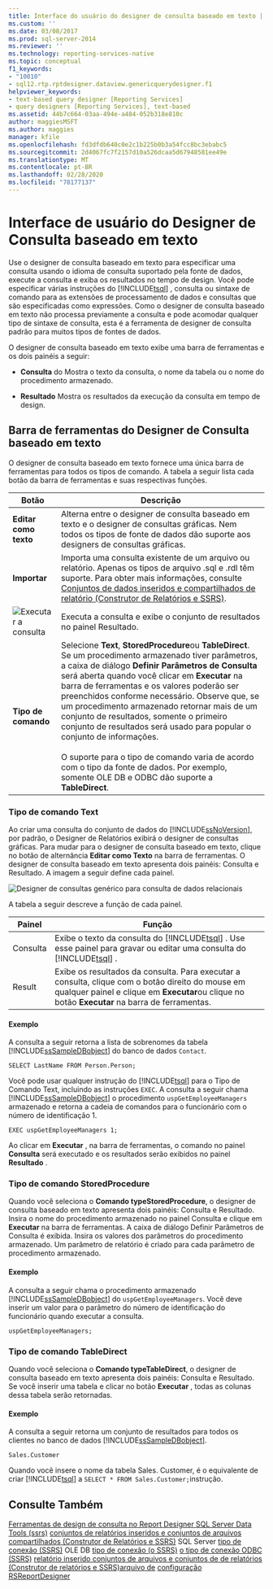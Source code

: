 ```yaml
---
title: Interface do usuário do designer de consulta baseado em texto | Microsoft Docs
ms.custom: ''
ms.date: 03/08/2017
ms.prod: sql-server-2014
ms.reviewer: ''
ms.technology: reporting-services-native
ms.topic: conceptual
f1_keywords:
- "10010"
- sql12.rtp.rptdesigner.dataview.genericquerydesigner.f1
helpviewer_keywords:
- text-based query designer [Reporting Services]
- query designers [Reporting Services], text-based
ms.assetid: 44b7c664-03aa-494e-a484-052b318e810c
author: maggiesMSFT
ms.author: maggies
manager: kfile
ms.openlocfilehash: fd3dfdb640c0e2c1b225b0b3a54fcc8bc3ebabc5
ms.sourcegitcommit: 2d4067fc7f2157d10a526dcaa5d67948581ee49e
ms.translationtype: MT
ms.contentlocale: pt-BR
ms.lasthandoff: 02/28/2020
ms.locfileid: "78177137"
---
```

# <a name="text-based-query-designer-user-interface"></a>Interface de usuário do Designer de Consulta baseado em texto
  Use o designer de consulta baseado em texto para especificar uma consulta usando o idioma de consulta suportado pela fonte de dados, execute a consulta e exiba os resultados no tempo de design. Você pode especificar várias instruções do [!INCLUDE[tsql](../includes/tsql-md.md)] , consulta ou sintaxe de comando para as extensões de processamento de dados e consultas que são especificadas como expressões. Como o designer de consulta baseado em texto não processa previamente a consulta e pode acomodar qualquer tipo de sintaxe de consulta, esta é a ferramenta de designer de consulta padrão para muitos tipos de fontes de dados.

 O designer de consulta baseado em texto exibe uma barra de ferramentas e os dois painéis a seguir:

-   **Consulta** do Mostra o texto da consulta, o nome da tabela ou o nome do procedimento armazenado.

-   **Resultado** Mostra os resultados da execução da consulta em tempo de design.

## <a name="text-based-query-designer-toolbar"></a>Barra de ferramentas do Designer de Consulta baseado em texto
 O designer de consulta baseado em texto fornece uma única barra de ferramentas para todos os tipos de comando. A tabela a seguir lista cada botão da barra de ferramentas e suas respectivas funções.

|Botão|Descrição|
|------------|-----------------|
|**Editar como texto**|Alterna entre o designer de consulta baseado em texto e o designer de consultas gráficas. Nem todos os tipos de fonte de dados dão suporte aos designers de consultas gráficas.|
|**Importar**|Importa uma consulta existente de um arquivo ou relatório. Apenas os tipos de arquivo .sql e .rdl têm suporte. Para obter mais informações, consulte [Conjuntos de dados inseridos e compartilhados de relatório &#40;Construtor de Relatórios e SSRS&#41;](report-data/report-embedded-datasets-and-shared-datasets-report-builder-and-ssrs.md).|
|![Executar a consulta](https://docs.microsoft.com/analysis-services/analysis-services/media/rsqdicon-run.gif "Executar a consulta")|Executa a consulta e exibe o conjunto de resultados no painel Resultado.|
|**Tipo de comando**|Selecione **Text**, **StoredProcedure**ou **TableDirect**. Se um procedimento armazenado tiver parâmetros, a caixa de diálogo **Definir Parâmetros de Consulta** será aberta quando você clicar em **Executar** na barra de ferramentas e os valores poderão ser preenchidos conforme necessário. Observe que, se um procedimento armazenado retornar mais de um conjunto de resultados, somente o primeiro conjunto de resultados será usado para popular o conjunto de informações.<br /><br /> O suporte para o tipo de comando varia de acordo com o tipo da fonte de dados. Por exemplo, somente OLE DB e ODBC dão suporte a **TableDirect**.|

### <a name="command-type-text"></a>Tipo de comando Text
 Ao criar uma consulta do conjunto de dados do [!INCLUDE[ssNoVersion](../includes/ssnoversion-md.md)], por padrão, o Designer de Relatórios exibirá o designer de consultas gráficas. Para mudar para o designer de consulta baseado em texto, clique no botão de alternância **Editar como Texto** na barra de ferramentas. O designer de consulta baseado em texto apresenta dois painéis: Consulta e Resultado. A imagem a seguir define cada painel.

 ![Designer de consultas genérico para consulta de dados relacionais](https://docs.microsoft.com/analysis-services/analysis-services/media/rsqd-dsaw-sql-generic.gif "Designer de consultas genérico para consulta de dados relacionais")

 A tabela a seguir descreve a função de cada painel.

|Painel|Função|
|----------|--------------|
|Consulta|Exibe o texto da consulta do [!INCLUDE[tsql](../includes/tsql-md.md)] . Use esse painel para gravar ou editar uma consulta do [!INCLUDE[tsql](../includes/tsql-md.md)] .|
|Result|Exibe os resultados da consulta. Para executar a consulta, clique com o botão direito do mouse em qualquer painel e clique em **Executar**ou clique no botão **Executar** na barra de ferramentas.|

#### <a name="example"></a>Exemplo
 A consulta a seguir retorna a lista de sobrenomes da tabela [!INCLUDE[ssSampleDBobject](../includes/sssampledbobject-md.md)] do banco de dados `Contact`.

```
SELECT LastName FROM Person.Person;
```

 Você pode usar qualquer instrução do [!INCLUDE[tsql](../includes/tsql-md.md)] para o Tipo de Comando Text, incluindo as instruções `EXEC`. A consulta a seguir chama [!INCLUDE[ssSampleDBobject](../includes/sssampledbobject-md.md)] o procedimento `uspGetEmployeeManagers` armazenado e retorna a cadeia de comandos para o funcionário com o número de identificação 1.

```
EXEC uspGetEmployeeManagers 1;
```

 Ao clicar em **Executar** , na barra de ferramentas, o comando no painel **Consulta** será executado e os resultados serão exibidos no painel **Resultado** .

### <a name="command-type-storedprocedure"></a>Tipo de comando StoredProcedure
 Quando você seleciona o **Comando typeStoredProcedure**, o designer de consulta baseado em texto apresenta dois painéis: Consulta e Resultado. Insira o nome do procedimento armazenado no painel Consulta e clique em **Executar** na barra de ferramentas. A caixa de diálogo Definir Parâmetros de Consulta é exibida. Insira os valores dos parâmetros do procedimento armazenado. Um parâmetro de relatório é criado para cada parâmetro de procedimento armazenado.

#### <a name="example"></a>Exemplo
 A consulta a seguir chama o procedimento armazenado [!INCLUDE[ssSampleDBobject](../includes/sssampledbobject-md.md)] do `uspGetEmployeeManagers`. Você deve inserir um valor para o parâmetro do número de identificação do funcionário quando executar a consulta.

```
uspGetEmployeeManagers;
```

### <a name="command-type-tabledirect"></a>Tipo de comando TableDirect
 Quando você seleciona o **Comando typeTableDirect**, o designer de consulta baseado em texto apresenta dois painéis: Consulta e Resultado. Se você inserir uma tabela e clicar no botão **Executar** , todas as colunas dessa tabela serão retornadas.

#### <a name="example"></a>Exemplo
 A consulta a seguir retorna um conjunto de resultados para todos os clientes no banco de dados [!INCLUDE[ssSampleDBobject](../includes/sssampledbobject-md.md)].

 `Sales.Customer`

 Quando você insere o nome da tabela Sales. Customer, é o equivalente de criar [!INCLUDE[tsql](../includes/tsql-md.md)] a `SELECT * FROM Sales.Customer;`instrução.

## <a name="see-also"></a>Consulte Também
 [Ferramentas de design de consulta no Report Designer SQL Server Data Tools &#40;ssrs&#41;](report-data/query-design-tools-ssrs.md) [conjuntos de relatórios inseridos e conjuntos de arquivos compartilhados &#40;Construtor de Relatórios e SSRS&#41;](report-data/report-embedded-datasets-and-shared-datasets-report-builder-and-ssrs.md) SQL Server [tipo de conexão &#40;SSRS&#41;](report-data/sql-server-connection-type-ssrs.md) OLE DB [tipo de conexão &#40;o SSRS&#41;](report-data/ole-db-connection-type-ssrs.md) [o tipo de conexão ODBC &#40;SSRS&#41;](report-data/odbc-connection-type-ssrs.md) [relatório inserido conjuntos de arquivos e conjuntos de de relatórios &#40;Construtor de relatórios e SSRS&#41;arquivo de](report-data/report-embedded-datasets-and-shared-datasets-report-builder-and-ssrs.md) [configuração RSReportDesigner](report-server/rsreportdesigner-configuration-file.md)


